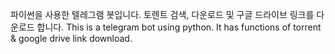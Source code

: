 파이썬을 사용한 텔레그램 봇입니다. 토렌트 검색, 다운로드 및 구글 드라이브 링크를 다운로드 합니다.
This is a telegram bot using python. It has functions of torrent & google drive link download.
